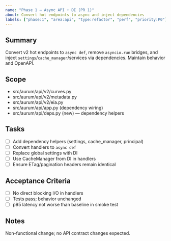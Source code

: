 ```yaml
---
name: "Phase 1 – Async API + DI (PR 1)"
about: Convert hot endpoints to async and inject dependencies
labels: ["phase:1", "area:api", "type:refactor", "perf", "priority:P0"]
---
```


## Summary
Convert v2 hot endpoints to `async def`, remove `asyncio.run` bridges, and inject `settings`/`cache_manager`/services via dependencies. Maintain behavior and OpenAPI.

## Scope
- src/aurum/api/v2/curves.py
- src/aurum/api/v2/metadata.py
- src/aurum/api/v2/eia.py
- src/aurum/api/app.py (dependency wiring)
- src/aurum/api/deps.py (new) — dependency helpers

## Tasks
- [ ] Add dependency helpers (settings, cache_manager, principal)
- [ ] Convert handlers to `async def`
- [ ] Replace global settings with DI
- [ ] Use CacheManager from DI in handlers
- [ ] Ensure ETag/pagination headers remain identical

## Acceptance Criteria
- [ ] No direct blocking I/O in handlers
- [ ] Tests pass; behavior unchanged
- [ ] p95 latency not worse than baseline in smoke test

## Notes
Non-functional change; no API contract changes expected.

